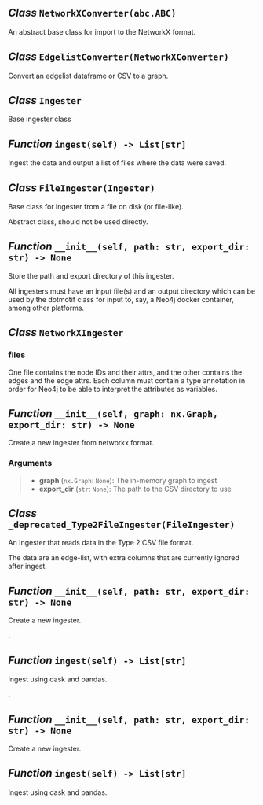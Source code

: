 ## *Class* `NetworkXConverter(abc.ABC)`


An abstract base class for import to the NetworkX format.



## *Class* `EdgelistConverter(NetworkXConverter)`


Convert an edgelist dataframe or CSV to a graph.



## *Class* `Ingester`


Base ingester class


## *Function* `ingest(self) -> List[str]`


Ingest the data and output a list of files where the data were saved.


## *Class* `FileIngester(Ingester)`


Base class for ingester from a file on disk (or file-like).

Abstract class, should not be used directly.


## *Function* `__init__(self, path: str, export_dir: str) -> None`


Store the path and export directory of this ingester.

All ingesters must have an input file(s) and an output directory which can be used by the dotmotif class for input to, say, a Neo4j docker container, among other platforms.


## *Class* `NetworkXIngester`


### files

One file contains the node IDs and their attrs, and the other contains the edges and the edge attrs. Each column must contain a type annotation in order for Neo4j to be able to interpret the attributes as variables.


## *Function* `__init__(self, graph: nx.Graph, export_dir: str) -> None`


Create a new ingester from networkx format.

### Arguments
> - **graph** (`nx.Graph`: `None`): The in-memory graph to ingest
> - **export_dir** (`str`: `None`): The path to the CSV directory to use



## *Class* `_deprecated_Type2FileIngester(FileIngester)`


An Ingester that reads data in the Type 2 CSV file format.

The data are an edge-list, with extra columns that are currently ignored after ingest.


## *Function* `__init__(self, path: str, export_dir: str) -> None`


Create a new ingester.

.


## *Function* `ingest(self) -> List[str]`


Ingest using dask and pandas.

.


## *Function* `__init__(self, path: str, export_dir: str) -> None`


Create a new ingester.


## *Function* `ingest(self) -> List[str]`


Ingest using dask and pandas.
